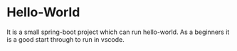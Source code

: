 # Hello-World
It is a small spring-boot project which can run hello-world. As a beginners it is a good start through to run in vscode.
